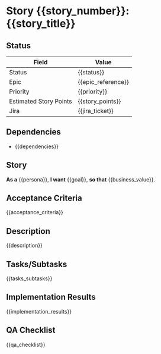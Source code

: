 # Story {{story_number}}: {{story_title}}

## Status

| Field                  | Value                       |
|------------------------|-----------------------------|
| Status                 | {{status}}                  |
| Epic                   | {{epic_reference}}          |
| Priority               | {{priority}}                |
| Estimated Story Points | {{story_points}}            |
| Jira                   | {{jira_ticket}}             |

## Dependencies

- {{dependencies}}

## Story

**As a** {{persona}},
**I want** {{goal}},
**so that** {{business_value}}.

## Acceptance Criteria

{{acceptance_criteria}}

## Description

{{description}}

## Tasks/Subtasks

{{tasks_subtasks}}

## Implementation Results

{{implementation_results}}

## QA Checklist

{{qa_checklist}}
